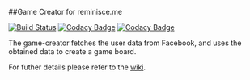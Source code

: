 
##Game Creator for reminisce.me

[![Build Status](https://travis-ci.org/reminisceme/game-creator.svg?branch=master)](https://travis-ci.org/reminisceme/game-creator)
[![Codacy Badge](https://api.codacy.com/project/badge/grade/a1618ddd953a48339f3b9765e9e9ebd5)](https://www.codacy.com/app/reminisceme/game-creator)
[![Codacy Badge](https://api.codacy.com/project/badge/coverage/a1618ddd953a48339f3b9765e9e9ebd5)](https://www.codacy.com/app/reminisceme/game-creator)

The game-creator fetches the user data from Facebook, and uses the obtained data to create a game board.

For futher details please refer to the [wiki](https://github.com/reminisceme/game-creator/wiki).
